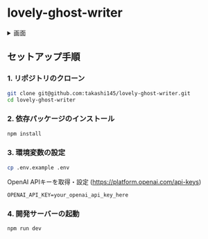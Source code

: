 # lovely-ghost-writer

<details>
  <summary>画面</summary>
  <img width="1374" height="1093" alt="image" src="https://github.com/user-attachments/assets/fc228c17-79e0-43c8-947c-bfc361b036e0" />

</details>


## セットアップ手順

### 1. リポジトリのクローン

```bash
git clone git@github.com:takashi145/lovely-ghost-writer.git
cd lovely-ghost-writer
```

### 2. 依存パッケージのインストール

```bash
npm install
```

### 3. 環境変数の設定

```bash
cp .env.example .env
```

OpenAI APIキーを取得・設定 (https://platform.openai.com/api-keys)

```
OPENAI_API_KEY=your_openai_api_key_here
```

### 4. 開発サーバーの起動

```bash
npm run dev
```
